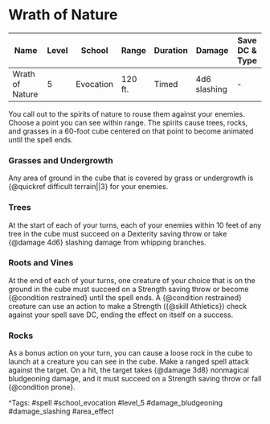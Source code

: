 # Wrath of Nature

| Name | Level | School | Range | Duration | Damage | Save DC & Type |
|------|-------|--------|-------|----------|--------|----------------|
| Wrath of Nature | 5 | Evocation | 120 ft. | Timed | 4d6 slashing | - |

You call out to the spirits of nature to rouse them against your enemies. Choose a point you can see within range. The spirits cause trees, rocks, and grasses in a 60-foot cube centered on that point to become animated until the spell ends.

### Grasses and Undergrowth

Any area of ground in the cube that is covered by grass or undergrowth is {@quickref difficult terrain||3} for your enemies.

### Trees

At the start of each of your turns, each of your enemies within 10 feet of any tree in the cube must succeed on a Dexterity saving throw or take {@damage 4d6} slashing damage from whipping branches.

### Roots and Vines

At the end of each of your turns, one creature of your choice that is on the ground in the cube must succeed on a Strength saving throw or become {@condition restrained} until the spell ends. A {@condition restrained} creature can use an action to make a Strength ({@skill Athletics}) check against your spell save DC, ending the effect on itself on a success.

### Rocks

As a bonus action on your turn, you can cause a loose rock in the cube to launch at a creature you can see in the cube. Make a ranged spell attack against the target. On a hit, the target takes {@damage 3d8} nonmagical bludgeoning damage, and it must succeed on a Strength saving throw or fall {@condition prone}.

^Tags: #spell #school_evocation #level_5 #damage_bludgeoning #damage_slashing #area_effect